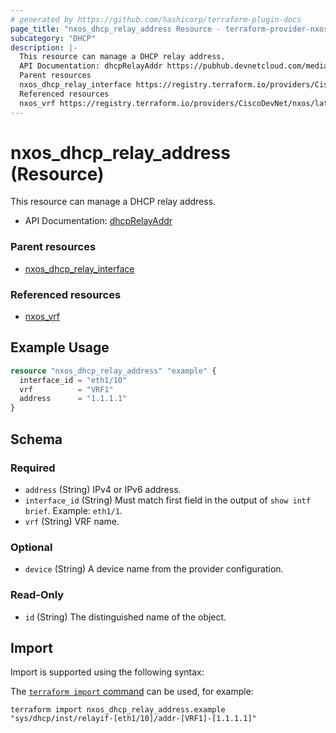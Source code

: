 ```yaml
---
# generated by https://github.com/hashicorp/terraform-plugin-docs
page_title: "nxos_dhcp_relay_address Resource - terraform-provider-nxos"
subcategory: "DHCP"
description: |-
  This resource can manage a DHCP relay address.
  API Documentation: dhcpRelayAddr https://pubhub.devnetcloud.com/media/dme-docs-10-2-2/docs/DHCP/dhcp:RelayAddr/
  Parent resources
  nxos_dhcp_relay_interface https://registry.terraform.io/providers/CiscoDevNet/nxos/latest/docs/resources/dhcp_relay_interface
  Referenced resources
  nxos_vrf https://registry.terraform.io/providers/CiscoDevNet/nxos/latest/docs/resources/vrf
---
```


# nxos_dhcp_relay_address (Resource)

This resource can manage a DHCP relay address.

- API Documentation: [dhcpRelayAddr](https://pubhub.devnetcloud.com/media/dme-docs-10-2-2/docs/DHCP/dhcp:RelayAddr/)

### Parent resources

- [nxos_dhcp_relay_interface](https://registry.terraform.io/providers/CiscoDevNet/nxos/latest/docs/resources/dhcp_relay_interface)

### Referenced resources

- [nxos_vrf](https://registry.terraform.io/providers/CiscoDevNet/nxos/latest/docs/resources/vrf)

## Example Usage

```terraform
resource "nxos_dhcp_relay_address" "example" {
  interface_id = "eth1/10"
  vrf          = "VRF1"
  address      = "1.1.1.1"
}
```

<!-- schema generated by tfplugindocs -->
## Schema

### Required

- `address` (String) IPv4 or IPv6 address.
- `interface_id` (String) Must match first field in the output of `show intf brief`. Example: `eth1/1`.
- `vrf` (String) VRF name.

### Optional

- `device` (String) A device name from the provider configuration.

### Read-Only

- `id` (String) The distinguished name of the object.

## Import

Import is supported using the following syntax:

The [`terraform import` command](https://developer.hashicorp.com/terraform/cli/commands/import) can be used, for example:

```shell
terraform import nxos_dhcp_relay_address.example "sys/dhcp/inst/relayif-[eth1/10]/addr-[VRF1]-[1.1.1.1]"
```
